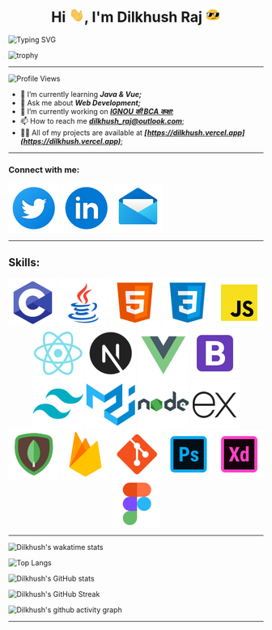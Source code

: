 <h1 align="center"><b>Hi <img src="./assets/Hi.gif" alt="👋" width="30px"/>, I'm Dilkhush Raj <img src="./assets/emoji.gif" alt="😎" width="30px"/></b></h1>

![Typing SVG](https://readme-typing-svg.herokuapp.com/?lines=A+passionate+developer;Always+learning)

![trophy](https://github-profile-trophy.vercel.app/?username=dilkhush-raj&theme=juicyfresh&no-bg=true&no-frame=true)

---

![Profile Views](https://komarev.com/ghpvc/?username=dilkhush-raj&style=for-the-badge)


<!--About Me-->

<!-- - 👯 I’m looking to collaborate on []() -->
<!-- - 🤝 I’m looking for help with []() -->
- 🌱 I’m currently learning ***Java & Vue;***
- 💬 Ask me about ***Web Development;***
- 🔭 I’m currently working on ***[IGNOU की BCA कक्षा](https://bcakaksha.vercel.app)***;
- 📫 How to reach me ***<a href="mailto:dilkhush_raj@outlook.com">dilkhush_raj@outlook.com</a>***;
- 👨‍💻 All of my projects are available at ***[https://dilkhush.vercel.app](https://dilkhush.vercel.app)***;
<!-- - 📝 I regularly write articles on -->
<!-- - 📄 Know about my experiences [](Resume) -->
<!-- - ⚡ Fun fact  -->

---

<!--Connect With Me-->
<h3 align="left">Connect with me:</h3>
<p align="left">
<!--Twitter-->
<a href="https://twitter.com/dilkhush_india" target="blank"><img align="center" src="./assets/twitter-circled.svg" alt="twitter"/></a>
<!--LinkedIn-->
<a href="https://linkedin.com/in/dilkhushraj" target="blank"><img align="center" src="./assets/linkedin-circled.svg" alt="linkedin" /></a>
<!--Mail-->
<a href="mailto:dilkhush_raj@outlook.com" target="blank"><img align="center" src="./assets/mail.svg" alt="mail" /></a>
</p>

---  

<h2 align="left">Skills:</h2>
<p align="center">
<img align="center" src="./assets/c-programming.svg" alt="c-programming" />
<img align="center" src="./assets/java.svg" alt="java" />
<!-- <img align="center" src="./assets/python.svg" alt="python" /> -->
<img align="center" src="./assets/html-5-50.svg" alt="html5" />
<img align="center" src="./assets/css3-50.svg" alt="css3" />
<img align="center" src="./assets/javascript.svg" alt="javascript" />
<img align="center" src="./assets/react-native-50.svg" alt="react" />
<img align="center" src="./assets/next.js-50.svg" alt="nextjs" />
<img align="center" src="./assets/vue-js-50.svg" alt="vue" />
<img align="center" src="./assets/icons8-bootstrap.svg" alt="bootstrap" />
<img align="center" src="./assets/tailwindcss-50.svg" alt="tailwindcss" />
<img align="center" src="./assets/material-ui-50.svg" alt="materialui" />
<!-- <img align="center" src="./assets/" alt="antui" /> -->
<img align="center" src="./assets/nodejs-50.svg" alt="nodejs" />
<img align="center" src="./assets/icons8-express-js.svg" alt="express" />
<!-- <img align="center" src="./assets/" alt="android" /> -->
<!-- <img align="center" src="./assets/" alt="flutter" /> -->
<img align="center" src="./assets/mongodb-50.svg" alt="mongodb" />
<!-- <img align="center" src="./assets/" alt="mysql" /> -->
<img align="center" src="./assets/icons8-firebase.svg" alt="firebase" />
<!-- <h3>Static Site Generators</h3> -->
<img align="center" src="./assets/git-50.svg" alt="git" />
<img align="center" src="./assets/icons8-adobe-photoshop.svg" alt="photoshop" />
<img align="center" src="./assets/icons8-adobe-xd.svg" alt="xd" />
<img align="center" src="./assets/icons8-figma.svg" alt="figma" />
<!-- <img align="center" src="./assets/" alt="postman" /> -->
</p>  

--- 

![Dilkhush's wakatime stats](https://github-readme-stats.vercel.app/api/wakatime?username=dilkhush&bg_color=00000000&hide_border=true&title_color=fca311&text_color=09f)   
    
    

<!--START_SECTION:waka-->    
<!--END_SECTION:waka-->  


![Top Langs](https://github-readme-stats.vercel.app/api/top-langs/?username=dilkhush-raj&layout=compact&title_color=0af&text_color=0af&icon_color=&border_color=&bg_color=00000000&hide_border=true&border_radius)

![Dilkhush's GitHub stats](https://github-readme-stats.vercel.app/api?username=dilkhush-raj&title_color=0af&text_color=fca311&icon_color=ffb703&border_color=&bg_color=00000000&hide_border=true&border_radius&show_icons=true)

![Dilkhush's GitHub Streak](https://streak-stats.demolab.com/?user=dilkhush-raj&hide_border=true&background=00000000&fire=fb5607&ring=f77f00&currStreakNum=ef233c&sideNums=00A19D&currStreakLabel=ef233c&sideLabels=88E0EF)

![Dilkhush's github activity graph](https://activity-graph.herokuapp.com/graph?username=dilkhush-raj&bg_color=00000000&color=0af&line=ffb703&point=f72585&area_color=f1faee&area=true&hide_border=true&hide_title=&custom_title&theme=&radius)


---
